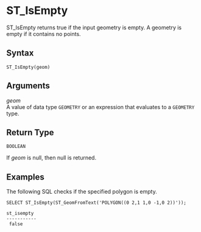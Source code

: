 # ST\_IsEmpty<a name="ST_IsEmpty-function"></a>

ST\_IsEmpty returns true if the input geometry is empty\. A geometry is empty if it contains no points\. 

## Syntax<a name="ST_IsEmpty-function-syntax"></a>

```
ST_IsEmpty(geom)
```

## Arguments<a name="ST_IsEmpty-function-arguments"></a>

 *geom*   
A value of data type `GEOMETRY` or an expression that evaluates to a `GEOMETRY` type\. 

## Return Type<a name="ST_IsEmpty-function-return"></a>

`BOOLEAN`

If *geom* is null, then null is returned\. 

## Examples<a name="ST_IsEmpty-function-examples"></a>

The following SQL checks if the specified polygon is empty\. 

```
SELECT ST_IsEmpty(ST_GeomFromText('POLYGON((0 2,1 1,0 -1,0 2))'));
```

```
st_isempty
-----------
 false
```